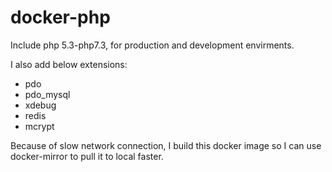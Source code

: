 # docker-php
Include php 5.3-php7.3, for production and development envirments.

I also add below extensions:

- pdo
- pdo_mysql
- xdebug
- redis
- mcrypt

Because of slow network connection, I build this docker image so I can use docker-mirror to pull it to local faster.

